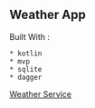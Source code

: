 ## Weather App
Built With :
```
* kotlin
* mvp
* sqlite
* dagger
```
[Weather Service](http://api.openweathermap.org/)